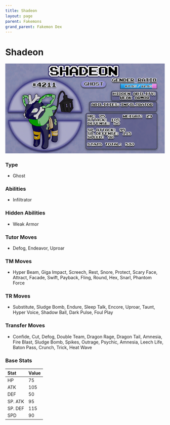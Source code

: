 ```yaml
---
title: Shadeon
layout: page
parent: Fakemons
grand_parent: Fakemon Dex
---
```


# Shadeon

![Image](/fakemon_pics/shadeon.png)

### Type
- Ghost

### Abilities
- Infiltrator

### Hidden Abilities
- Weak Armor

### Tutor Moves
- Defog, Endeavor, Uproar

### TM Moves
- Hyper Beam, Giga Impact, Screech, Rest, Snore, Protect, Scary Face, Attract, Facade, Swift, Payback, Fling, Round, Hex, Snarl, Phantom Force

### TR Moves
- Substitute, Sludge Bomb, Endure, Sleep Talk, Encore, Uproar, Taunt, Hyper Voice, Shadow Ball, Dark Pulse, Foul Play

### Transfer Moves
- Confide, Cut, Defog, Double Team, Dragon Rage, Dragon Tail, Amnesia, Fire Blast, Sludge Bomb, Spikes, Outrage, Psychic, Amnesia, Leech Life, Baton Pass, Crunch, Trick, Heat Wave

### Base Stats

| Stat    | Value |
|:--------|:------|
| HP      | 75    |
| ATK     | 105   |
| DEF     | 50    |
| SP. ATK | 95    |
| SP. DEF | 115   |
| SPD     | 90    |